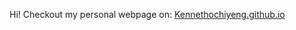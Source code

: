 Hi! Checkout my personal webpage on: [Kennethochiyeng.github.io](https://kennethochiyeng.github.io/)
